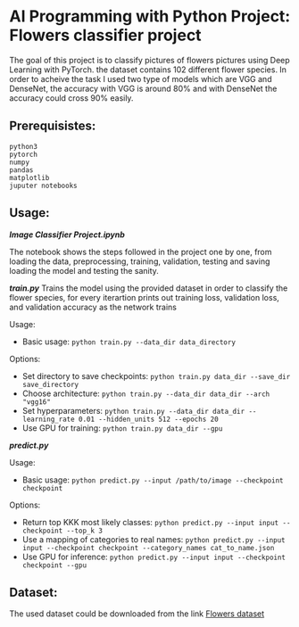 # AI Programming with Python Project: Flowers classifier project

The goal of this project is to classify pictures of flowers pictures using Deep Learning with PyTorch. the dataset contains 102 different flower species. In order to acheive the task I used two type of models which are VGG and DenseNet, the accuracy with VGG is around 80% and with DenseNet the accuracy could cross 90% easily.

## Prerequisistes:

```
python3
pytorch
numpy
pandas
matplotlib
juputer notebooks
```

## Usage:

**_Image Classifier Project.ipynb_**

The notebook shows the steps followed in the project one by one, from loading the data, preprocessing, training, validation, testing and saving loading the model and testing the sanity.


**_train.py_**
Trains the model using the provided dataset in order to classify the flower species, for every iterartion prints out training loss, validation loss, and validation accuracy as the network trains 

Usage:

* Basic usage: `python train.py --data_dir data_directory`

Options:
* Set directory to save checkpoints: `python train.py data_dir --save_dir save_directory`
* Choose architecture: `python train.py --data_dir data_dir --arch "vgg16"`
* Set hyperparameters: `python train.py --data_dir data_dir --learning_rate 0.01 --hidden_units 512 --epochs 20`
* Use GPU for training: `python train.py data_dir --gpu`



**_predict.py_**

Usage:

* Basic usage: `python predict.py --input /path/to/image --checkpoint checkpoint`

Options:
* Return top KKK most likely classes: `python predict.py --input input --checkpoint --top_k 3`
* Use a mapping of categories to real names: `python predict.py --input input --checkpoint checkpoint --category_names cat_to_name.json`
* Use GPU for inference: `python predict.py --input input --checkpoint checkpoint --gpu`

## Dataset:

The used dataset could be downloaded from the link [Flowers dataset](https://s3.amazonaws.com/content.udacity-data.com/courses/nd188/flower_data.zip)
